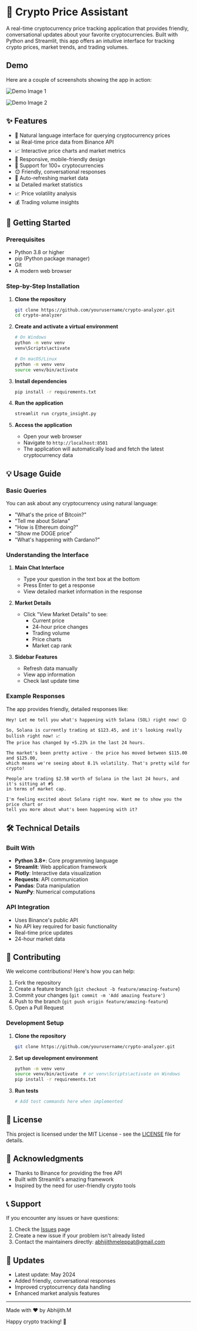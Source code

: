 # 🤖 Crypto Price Assistant

A real-time cryptocurrency price tracking application that provides friendly, conversational updates about your favorite cryptocurrencies. Built with Python and Streamlit, this app offers an intuitive interface for tracking crypto prices, market trends, and trading volumes.

## Demo

Here are a couple of screenshots showing the app in action:

![Demo Image 1](images/image1.jpg)

![Demo Image 2](images/image2.jpg)

## ✨ Features

- 💬 Natural language interface for querying cryptocurrency prices
- 📊 Real-time price data from Binance API
- 📈 Interactive price charts and market metrics
- 📱 Responsive, mobile-friendly design
- 🎯 Support for 100+ cryptocurrencies
- 😊 Friendly, conversational responses
- 🔄 Auto-refreshing market data
- 📊 Detailed market statistics
- 📈 Price volatility analysis
- 💰 Trading volume insights

## 🚀 Getting Started

### Prerequisites

- Python 3.8 or higher
- pip (Python package manager)
- Git
- A modern web browser

### Step-by-Step Installation

1. **Clone the repository**
   ```bash
   git clone https://github.com/yourusername/crypto-analyzer.git
   cd crypto-analyzer
   ```

2. **Create and activate a virtual environment**
   ```bash
   # On Windows
   python -m venv venv
   venv\Scripts\activate

   # On macOS/Linux
   python -m venv venv
   source venv/bin/activate
   ```

3. **Install dependencies**
   ```bash
   pip install -r requirements.txt
   ```

4. **Run the application**
   ```bash
   streamlit run crypto_insight.py
   ```

5. **Access the application**
   - Open your web browser
   - Navigate to `http://localhost:8501`
   - The application will automatically load and fetch the latest cryptocurrency data

## 💡 Usage Guide

### Basic Queries

You can ask about any cryptocurrency using natural language:

- "What's the price of Bitcoin?"
- "Tell me about Solana"
- "How is Ethereum doing?"
- "Show me DOGE price"
- "What's happening with Cardano?"

### Understanding the Interface

1. **Main Chat Interface**
   - Type your question in the text box at the bottom
   - Press Enter to get a response
   - View detailed market information in the response

2. **Market Details**
   - Click "View Market Details" to see:
     - Current price
     - 24-hour price changes
     - Trading volume
     - Price charts
     - Market cap rank

3. **Sidebar Features**
   - Refresh data manually
   - View app information
   - Check last update time

### Example Responses

The app provides friendly, detailed responses like:

```
Hey! Let me tell you what's happening with Solana (SOL) right now! 😊

So, Solana is currently trading at $123.45, and it's looking really bullish right now! 📈 
The price has changed by +5.23% in the last 24 hours.

The market's been pretty active - the price has moved between $115.00 and $125.00, 
which means we're seeing about 8.1% volatility. That's pretty wild for crypto! 

People are trading $2.5B worth of Solana in the last 24 hours, and it's sitting at #5 
in terms of market cap. 

I'm feeling excited about Solana right now. Want me to show you the price chart or 
tell you more about what's been happening with it?
```

## 🛠️ Technical Details

### Built With

- **Python 3.8+**: Core programming language
- **Streamlit**: Web application framework
- **Plotly**: Interactive data visualization
- **Requests**: API communication
- **Pandas**: Data manipulation
- **NumPy**: Numerical computations

### API Integration

- Uses Binance's public API
- No API key required for basic functionality
- Real-time price updates
- 24-hour market data

## 🤝 Contributing

We welcome contributions! Here's how you can help:

1. Fork the repository
2. Create a feature branch (`git checkout -b feature/amazing-feature`)
3. Commit your changes (`git commit -m 'Add amazing feature'`)
4. Push to the branch (`git push origin feature/amazing-feature`)
5. Open a Pull Request

### Development Setup

1. **Clone the repository**
   ```bash
   git clone https://github.com/yourusername/crypto-analyzer.git
   ```

2. **Set up development environment**
   ```bash
   python -m venv venv
   source venv/bin/activate  # or venv\Scripts\activate on Windows
   pip install -r requirements.txt
   ```

3. **Run tests**
   ```bash
   # Add test commands here when implemented
   ```

## 📝 License

This project is licensed under the MIT License - see the [LICENSE](LICENSE) file for details.

## 🙏 Acknowledgments

- Thanks to Binance for providing the free API
- Built with Streamlit's amazing framework
- Inspired by the need for user-friendly crypto tools

## 📞 Support

If you encounter any issues or have questions:

1. Check the [Issues](https://github.com/yourusername/crypto-analyzer/issues) page
2. Create a new issue if your problem isn't already listed
3. Contact the maintainers directly: abhijithmeleppat@gmail.com

## 🔄 Updates

- Latest update: May 2024
- Added friendly, conversational responses
- Improved cryptocurrency data handling
- Enhanced market analysis features

---

Made with ❤️ by Abhijith.M

Happy crypto tracking! 🚀
